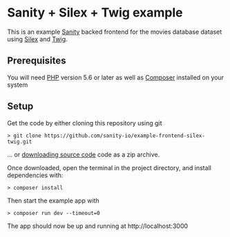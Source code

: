 Sanity + Silex + Twig example
===

This is an example [Sanity](https://www.sanity.io) backed frontend for the movies database dataset using [Silex](https://silex.symfony.com) and [Twig](https://twig.symfony.com).

## Prerequisites

You will need [PHP](http://php.net) version 5.6 or later as well as [Composer](https://getcomposer.org) installed on your system

## Setup

Get the code by either cloning this repository using git

    > git clone https://github.com/sanity-io/example-frontend-silex-twig.git

... or [downloading source code](https://github.com/sanity-io/example-frontend-silex-twig/archive/master.zip) code as a zip archive.

Once downloaded, open the terminal in the project directory, and install dependencies with:

    > composer install

Then start the example app with

    > composer run dev --timeout=0

The app should now be up and running at http://localhost:3000
